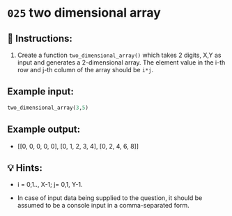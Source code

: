 # `025` two dimensional array

## 📝 Instructions:

1. Create a function `two_dimensional_array()` which takes 2 digits, X,Y as input and generates a 2-dimensional array. The element value in the i-th row and j-th column of the array should be `i*j`.

## Example input:

```py
two_dimensional_array(3,5)
```

## Example output:

+ [[0, 0, 0, 0, 0], [0, 1, 2, 3, 4], [0, 2, 4, 6, 8]] 

## 💡 Hints:

+ i = 0,1.., X-1; j= 0,1, Y-1.

+ In case of input data being supplied to the question, it should be assumed to be a console input in a comma-separated form.